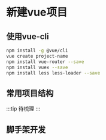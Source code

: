 # 新建vue项目

## 使用vue-cli
```sh
npm install -g @vue/cli
vue create project-name
npm install vue-router --save
npm install vuex --save
npm install less less-loader --save
```
## 常用项目结构
:::tip
待梳理
:::
## 脚手架开发